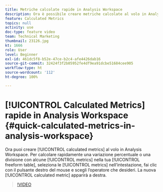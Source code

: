 ```yaml
---
title: Metriche calcolate rapide in Analysis Workspace
description: Ora è possibile creare metriche calcolate al volo in Analysis Workspace.  Per calcolare rapidamente una variazione percentuale o una divisione con alcune metriche nella tabella a forma libera, seleziona le metriche dall’intestazione, fai clic con il pulsante destro del mouse e scegli l’operatore che desideri.  La nuova metrica calcolata verrà visualizzata a destra.
feature: Calculated Metrics
topics: null
activity: use
doc-type: feature video
team: Technical Marketing
thumbnail: 23126.jpg
kt: 1666
role: User
level: Beginner
exl-id: 461dc5f8-b52e-47ce-b2c4-afe4426dab16
source-git-commit: 32424f3f2b05952fe4df9ea91dcbe51684cee905
workflow-type: ht
source-wordcount: '112'
ht-degree: 100%

---
```


# [!UICONTROL Calculated Metrics] rapide in Analysis Workspace {#quick-calculated-metrics-in-analysis-workspace}

Ora puoi creare [!UICONTROL calculated metrics] al volo in Analysis Workspace.  Per calcolare rapidamente una variazione percentuale o una divisione con alcune [!UICONTROL metrics] nella tua [!UICONTROL freeform table], seleziona le [!UICONTROL metrics] nell’intestazione, fai clic con il pulsante destro del mouse e scegli l’operatore che desideri. La nuova [!UICONTROL calculated metric] apparirà a destra.

>[!VIDEO](https://video.tv.adobe.com/v/23126/?quality=12)
